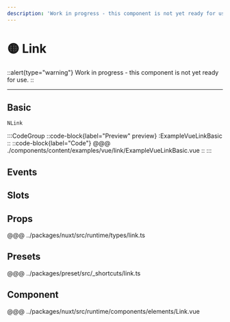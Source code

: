 ```yaml
---
description: 'Work in progress - this component is not yet ready for use.'
---
```


# 🟡 Link

::alert{type="warning"}
Work in progress - this component is not yet ready for use.
::

---

## Basic

`NLink`

:::CodeGroup
::code-block{label="Preview" preview}
  :ExampleVueLinkBasic
::
::code-block{label="Code"}
@@@ ./components/content/examples/vue/link/ExampleVueLinkBasic.vue
::
:::

## Events

## Slots

## Props
@@@ ../packages/nuxt/src/runtime/types/link.ts

## Presets
@@@ ../packages/preset/src/_shortcuts/link.ts

## Component
@@@ ../packages/nuxt/src/runtime/components/elements/Link.vue
